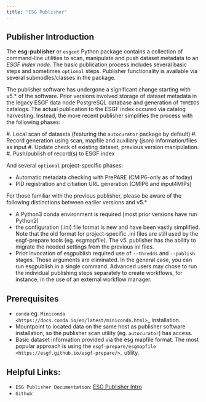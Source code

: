 ```yaml
---
title: "ESG Publisher"
---
```

## Publisher Introduction

The **esg-publisher** or ``esgcet`` Python package contains a collection of command-line utilities to scan, manipulate and push dataset metadata to an *ESGF index node*.  The basic publication process includes several basic steps and sometimes `optional` steps. Publisher functionality is available via several submodles/classes in the package. 


The publisher software has undergone a significant change starting with v5.* of the software.  Prior versions involved storage of dataset metadata in the legacy ESGF data node PostgreSQL database and generation of `THREDDS` catalogs.   The actual publication to the ESGF index occured via catalog harvesting.  Instead, the more recent publisher simplifies the process with the following phases:

#. Local scan of datasets (featuring the ``autocurator`` package by default)
#. Record generation using scan, mapfile and auxiliary (json) information/files as input
#. Update check of existing dataset, previous version manipulation.
#. Push/publish of record(s) to ESGF index

And several `optional` project-specific phases:

* Automatic metadata checking with PrePARE (CMIP6-only as of today)
* PID registration and citiation URL generation (CMIP6 and input4MIPs)

For those familiar with the previous publisher, please be aware of the following distinctions between earlier versions and v5.* 

* A Python3 conda environment is required (most prior versions have run Python2)
* the configuration (.ini) file format is new and have been vastly simplified.  Note that the old format for project-specific .ini files are still used by the esgf-prepare tools (eg. esgmapfile).  The v5. publisher has the ability to migrate the needed settings from the previous ini files.
* Prior invocation of esgpublish required use of ``--thredds`` and ``--publish`` stages.  Those arguments are eliminated.  In the general case, you can run esgpublish in a single command.  Advanced users may chose to run the individual publishing steps separately to create workflows, for instance, in the use of an external workflow manager. 


## Prerequisites

* ``conda`` eg. `Miniconda <https://docs.conda.io/en/latest/miniconda.html>`_  installation.
* Mountpoint to located data on the same host as publisher software installation, so the publisher scan utility (eg. ``autocurator``) has access.
* Basic dataset information provided via the esg mapfile format.   The most popular approach is using the `esgf-prepare/esgmapfile <https://esgf.github.io/esgf-prepare/>`_ utility.

## Helpful Links:

* `ESG Publisher Documentation`: [ESG Publisher Intro](https://esg-publisher.readthedocs.io/en/stable/intro.html)
* `Github`: 